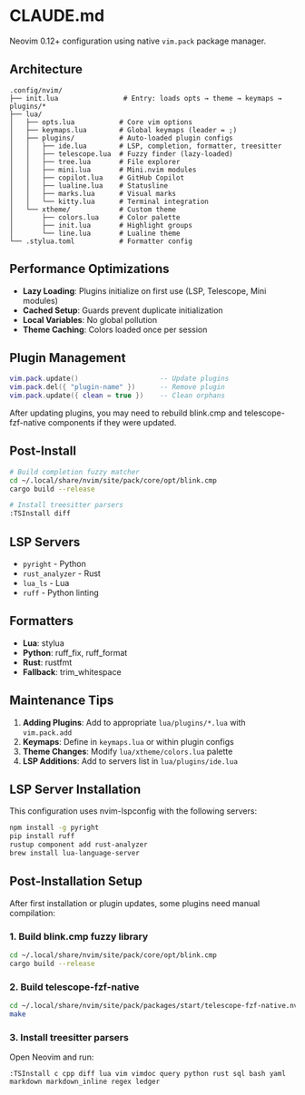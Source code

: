 # CLAUDE.md

Neovim 0.12+ configuration using native `vim.pack` package manager.

## Architecture

```
.config/nvim/
├── init.lua                # Entry: loads opts → theme → keymaps → plugins/*
├── lua/
│   ├── opts.lua           # Core vim options
│   ├── keymaps.lua        # Global keymaps (leader = ;)
│   ├── plugins/           # Auto-loaded plugin configs
│   │   ├── ide.lua        # LSP, completion, formatter, treesitter
│   │   ├── telescope.lua  # Fuzzy finder (lazy-loaded)
│   │   ├── tree.lua       # File explorer
│   │   ├── mini.lua       # Mini.nvim modules
│   │   ├── copilot.lua    # GitHub Copilot
│   │   ├── lualine.lua    # Statusline
│   │   ├── marks.lua      # Visual marks
│   │   └── kitty.lua      # Terminal integration
│   └── xtheme/            # Custom theme
│       ├── colors.lua     # Color palette
│       ├── init.lua       # Highlight groups
│       └── line.lua       # Lualine theme
└── .stylua.toml           # Formatter config
```

## Performance Optimizations

- **Lazy Loading**: Plugins initialize on first use (LSP, Telescope, Mini modules)
- **Cached Setup**: Guards prevent duplicate initialization
- **Local Variables**: No global pollution
- **Theme Caching**: Colors loaded once per session

## Plugin Management

```lua
vim.pack.update()                    -- Update plugins
vim.pack.del({ "plugin-name" })      -- Remove plugin
vim.pack.update({ clean = true })    -- Clean orphans
```

After updating plugins, you may need to rebuild blink.cmp and telescope-fzf-native components if they were updated.

## Post-Install

```bash
# Build completion fuzzy matcher
cd ~/.local/share/nvim/site/pack/core/opt/blink.cmp
cargo build --release

# Install treesitter parsers
:TSInstall diff
```

## LSP Servers

- `pyright` - Python
- `rust_analyzer` - Rust
- `lua_ls` - Lua
- `ruff` - Python linting

## Formatters

- **Lua**: stylua
- **Python**: ruff_fix, ruff_format
- **Rust**: rustfmt
- **Fallback**: trim_whitespace

## Maintenance Tips

1. **Adding Plugins**: Add to appropriate `lua/plugins/*.lua` with `vim.pack.add`
3. **Keymaps**: Define in `keymaps.lua` or within plugin configs
4. **Theme Changes**: Modify `lua/xtheme/colors.lua` palette
5. **LSP Additions**: Add to servers list in `lua/plugins/ide.lua`


## LSP Server Installation

This configuration uses nvim-lspconfig with the following servers:
```bash
npm install -g pyright
pip install ruff
rustup component add rust-analyzer
brew install lua-language-server
```

## Post-Installation Setup

After first installation or plugin updates, some plugins need manual compilation:

### 1. Build blink.cmp fuzzy library
```bash
cd ~/.local/share/nvim/site/pack/core/opt/blink.cmp
cargo build --release
```

### 2. Build telescope-fzf-native
```bash
cd ~/.local/share/nvim/site/pack/packages/start/telescope-fzf-native.nvim
make
```

### 3. Install treesitter parsers
Open Neovim and run:
```vim
:TSInstall c cpp diff lua vim vimdoc query python rust sql bash yaml markdown markdown_inline regex ledger
```
